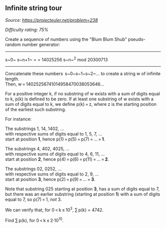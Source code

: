 Infinite string tour
--------------------

*Source: https://projecteuler.net/problem=238*


*Difficulty rating: 75%*

Create a sequence of numbers using the "Blum Blum Shub" pseudo-random
number generator:

  ------------------------ ------------------------ ------------------------
  s~0~                     s~n+1~
  =                        =
  14025256                 s~n~<sup>2</sup> mod 20300713
  ------------------------ ------------------------ ------------------------

Concatenate these numbers  s~0~s~1~s~2~… to create a string w of
infinite length.\
 Then, w = 14025256741014958470038053646…

For a positive integer k, if no substring of w exists with a sum of
digits equal to k, p(k) is defined to be zero. If at least one substring
of w exists with a sum of digits equal to k, we define p(k) = z, where z
is the starting position of the earliest such substring.

For instance:

The substrings 1, 14, 1402, …\
 with respective sums of digits equal to 1, 5, 7, …\
 start at position **1**, hence p(1) = p(5) = p(7) = … = **1**.

The substrings 4, 402, 4025, …\
 with respective sums of digits equal to 4, 6, 11, …\
 start at position **2**, hence p(4) = p(6) = p(11) = … = **2**.

The substrings 02, 0252, …\
 with respective sums of digits equal to 2, 9, …\
 start at position **3**, hence p(2) = p(9) = … = **3**.

Note that substring 025 starting at position **3**, has a sum of digits
equal to 7, but there was an earlier substring (starting at position
**1**) with a sum of digits equal to 7, so p(7) = 1, *not* 3.

We can verify that, for 0 \< k ≤ 10<sup>3</sup>, ∑ p(k) = 4742.

Find ∑ p(k), for 0 \< k ≤ 2·10<sup>15</sup>.
